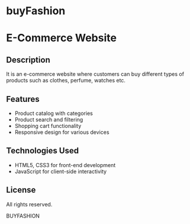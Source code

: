 # buyFashion
# E-Commerce Website


## Description
It is an e-commerce website where customers can buy different types of products such as clothes, perfume, watches etc.

## Features
- Product catalog with categories
- Product search and filtering
- Shopping cart functionality
- Responsive design for various devices


## Technologies Used

- HTML5, CSS3 for front-end development
- JavaScript for client-side interactivity


## License

All rights reserved.


BUYFASHION
